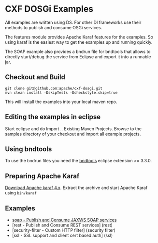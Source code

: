 # CXF DOSGi Examples

All examples are written using DS. For other DI frameworks use their methods to publish and consume
OSGi services.

The features module provides Apache Karaf features for the examples. So using karaf is the easiest way to get the examples up and running quickly.

The SOAP example also provides a bndrun file for bndtools that allows to directly start/debug the service from Eclipse and export it into a runnable jar.

## Checkout and Build

```
git clone git@github.com:apache/cxf-dosgi.git
mvn clean install -DskipTests -Dcheckstyle.skip=true
```

This will install the examples into your local maven repo.

## Editing the examples in eclipse

Start eclipse and do Import .. Existing Maven Projects. Browse to the samples directory of your
checkout and import all example projects.

## Using bndtools

To use the bndrun files you need the [bndtools](http://bndtools.org/) eclipse extension >= 3.3.0.

## Preparing Apache Karaf

[Download Apache karaf 4.x](http://karaf.apache.org/download.html). Extract the archive and
start Apache Karaf using `bin/karaf`

## Examples

* [soap - Publish and Consume JAXWS SOAP services](soap)
* [rest - Publish and Consume REST services] (rest)
* [security-filter - Custom HTTP filter] (security filter)
* [ssl - SSL support and client cert based auth] (ssl)
